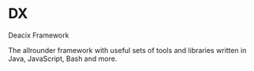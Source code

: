 # DX
Deacix Framework

The allrounder framework with useful sets of tools and libraries written in Java, JavaScript, Bash and more. 
